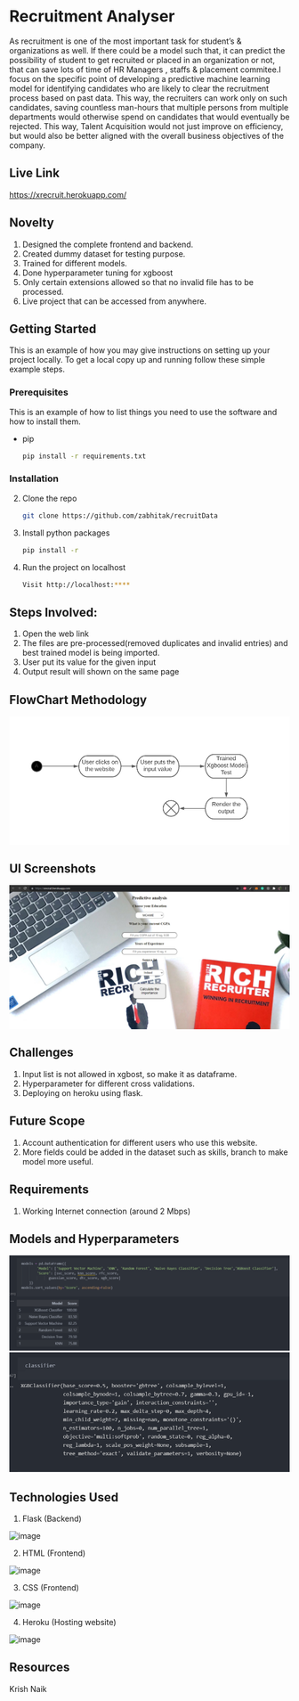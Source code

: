 # Recruitment Analyser

As recruitment is one of the most important task for student’s & organizations as well. If there could be a model such that, it can predict the possibility of student to get recruited or placed in an organization or not, that can save lots of time of HR Managers , staffs & placement commitee.I focus on the specific point of developing a predictive machine learning model for identifying candidates who are likely to clear the recruitment process based on past data. This way, the recruiters can work only on such candidates, saving countless man-hours that multiple persons from multiple departments would otherwise spend on candidates that would eventually be rejected. This way, Talent Acquisition would not just improve on efficiency, but would also be better aligned with the overall business objectives of the company.

## Live Link

https://xrecruit.herokuapp.com/

## Novelty

1. Designed the complete frontend and backend.
2. Created dummy dataset for testing purpose.
3. Trained for different models.
4. Done hyperparameter tuning for xgboost
5. Only certain extensions allowed so that no invalid file has to be processed.
6. Live project that can be accessed from anywhere. 

## Getting Started

This is an example of how you may give instructions on setting up your project locally.
To get a local copy up and running follow these simple example steps.

### Prerequisites

This is an example of how to list things you need to use the software and how to install them.
* pip
  ```sh
  pip install -r requirements.txt
  ```
### Installation

2. Clone the repo
   ```sh
   git clone https://github.com/zabhitak/recruitData
   ```
3. Install python packages
   ```sh
   pip install -r 
   ```
4. Run the project on localhost
   ```sh
   Visit http://localhost:****
   
   ```


## Steps Involved:

1. Open the web link
2. The files are pre-processed(removed duplicates and invalid entries) and best trained model is being imported.
3. User put its value for the given input
4. Output result will shown on the same page

## FlowChart Methodology

<img src="https://github.com/zabhitak/recruitData/blob/master/Screenshot/flowchart.PNG"  align="center" alt=""/>

## UI Screenshots

<img src="https://github.com/zabhitak/recruitData/blob/master/Screenshot/ui.PNG"  align="center" alt=""/>



## Challenges

1. Input list is not allowed in xgbost, so make it as dataframe.
2. Hyperparameter for different cross validations.
3. Deploying on heroku using flask.

## Future Scope

1. Account authentication for different users who use this website.
2. More fields could be added in the dataset such as skills, branch to make model more useful.

## Requirements

1. Working Internet connection (around 2 Mbps)

## Models and Hyperparameters

<img src="https://github.com/zabhitak/recruitData/blob/master/Screenshot/models.PNG" alt=""/>


<img src="https://github.com/zabhitak/recruitData/blob/master/Screenshot/hyper.PNG"  alt=""/>


## Technologies Used
1. Flask (Backend) 

![image](https://user-images.githubusercontent.com/42894689/133317407-dc868f47-fbcb-4799-be73-b25313e65b0d.png)

2. HTML (Frontend)

![image](https://user-images.githubusercontent.com/42894689/133317464-d798e31b-8622-46be-909c-a264e34b7d31.png)

3. CSS (Frontend)

![image](https://user-images.githubusercontent.com/42894689/133317498-05875c94-9f66-47c4-b2d3-bc5a09d1361b.png)

4. Heroku (Hosting website)

![image](https://user-images.githubusercontent.com/42894689/133317602-42753fcb-f12e-45b5-8983-715964902754.png)

## Resources 

Krish Naik
